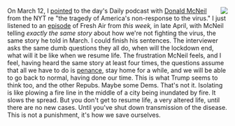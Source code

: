 <img src="http://scripting.com/images/2020/05/02/mcneil.png" border="0" align="right">On March 12, I <a href="http://scripting.com/2020/03/12.html#a174026">pointed</a> to the day's Daily podcast with <a href="https://www.nytimes.com/by/donald-g-mcneil-jr">Donald McNeil</a> from the NYT re "the tragedy of America's non-response to the virus." I just listened to an <a href="https://www.npr.org/2020/04/29/847870532/what-the-u-s-might-learn-from-chinas-approach-to-covid-19">episode</a> of Fresh Air from <i>this week, </i>in late April, with McNeil telling <i>exactly the same story</i> about how we're not fighting the virus, the same story he told in March. I could finish his sentences. The interviewer asks the same dumb questions they all do, when will the lockdown end, what will it be like when we resume life. The frustration McNeil feels, and I feel, having heard the same story at least four times, the questions assume that all we have to do is <a href="https://www.merriam-webster.com/dictionary/penance">penance</a>, stay home for a while, and we will be able to go back to normal, having done our time. This is what Trump seems to think too, and the other Repubs. Maybe some Dems. That's not it. Isolating is like plowing a fire line in the middle of a city being inundated by fire. It slows the spread. But you don't get to resume life, a very altered life, until there are no new cases. Until you've shut down transmission of the disease. This is not a punishment, it's how we save ourselves. 
